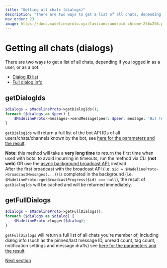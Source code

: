```yaml
---
title: "Getting all chats (dialogs)"
description: "There are two ways to get a list of all chats, depending if you logged in as a user, or as a bot."
nav_order: 23
image: https://docs.madelineproto.xyz/favicons/android-chrome-256x256.png
---
```

# Getting all chats (dialogs)

There are two ways to get a list of all chats, depending if you logged in as a user, or as a bot.

* [Dialog ID list](#getDialogIds)
* [Full dialog info](#getFullDialogs)

## getDialogIds
```php
$dialogs = $MadelineProto->getDialogIds();
foreach ($dialogs as $peer) {
    $MadelineProto->messages->sendMessage(peer: $peer, message: 'Hi! Testing MadelineProto broadcasting!');
}
```

`getDialogIds` will return a full list of the bot API IDs of all users/chats/channels known by the bot, see [here for the parameters and the result](https://docs.madelineproto.xyz/getDialogIds.html).  

**Note**: this method will take a **very long time** to return the first time when used with bots: to avoid incurring in timeouts, run the method via CLI (**not web**) OR use the [async background broadcast API](https://docs.madelineproto.xyz/docs/BROADCAST.html), instead.  
After the first broadcast with the broadcast API (i.e. `$id = $MadelineProto->broadcastMessages(...)`) is completed in the background (i.e. `$MadelineProto->getBroadcastProgress($id) === null`), the result of `getDialogIds` will be cached and will be returned immediately.  

## getFullDialogs
```php
$dialogs = $MadelineProto->getFullDialogs();
foreach ($dialogs as $dialog) {
    $MadelineProto->logger($dialog);
}
```

`getFullDialogs` will return a full list of all chats you're member of, including dialog info (such as the pinned/last message ID, unread count, tag count, notification settings and message drafts) see [here for the parameters and the result](https://docs.madelineproto.xyz/getFullDialogs.html)

<a href="https://docs.madelineproto.xyz/docs/INLINE_BUTTONS.html">Next section</a>
